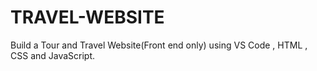 # TRAVEL-WEBSITE
Build a Tour and Travel Website(Front end only) using VS Code , HTML , CSS and JavaScript.
